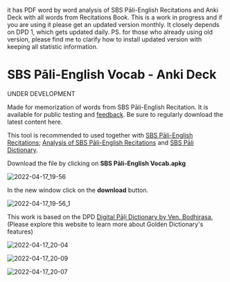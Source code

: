 it has PDF word by word analysis of SBS Pāli-English Recitations and Anki Deck with all words from Recitations Book. This is a work in progress and if you are using it please get an updated version monthly. It closely depends on DPD 1, which gets updated daily.
PS. for those who already using old version, please find me to clarify how to install updated version with keeping all statistic information.


# SBS Pāli-English Vocab - Anki Deck

UNDER DEVELOPMENT

Made for memorization of words from SBS Pāli-English Recitation. It is available for public testing and [feedback](https://docs.google.com/forms/d/e/1FAIpQLScNC5v2gQbBCM3giXfYIib9zrp-WMzwJuf_iVXEMX2re4BFFw/viewform?usp=pp_url&entry.1433863141=SBS-study-tools). Be sure to regularly download the latest content here.

This tool is recommended to used together with [SBS Pāli-English Recitations](https://github.com/sasanarakkha/study-tools/blob/main/P%C4%81li-English%20Recitations.pdf); [Analysis of SBS Pāli-English Recitations](https://github.com/sasanarakkha/study-tools/blob/main/Analysis%20of%20SBS%20P%C4%81li-English%20Recitations.pdf) and [SBS Pāli Dictionary](https://github.com/sasanarakkha/study-tools/tree/main/SBS%20P%C4%81li%20Dictionary).

Download the file by clicking on **SBS Pāli-English Vocab.apkg**

![2022-04-17_19-56](https://user-images.githubusercontent.com/39419221/163816654-d4ad5ed4-6aed-436a-887e-a88aaef43560.png)

In the new window click on the **download** button.

![2022-04-17_19-56_1](https://user-images.githubusercontent.com/39419221/163816746-af8d58f0-332e-446c-877a-f5921d8f1266.png)

This work is based on the DPD [Digital Pāḷi Dictionary by Ven. Bodhirasa.](https://digitalpalidictionary.github.io/)
(Please explore this website to learn more about Golden Dictionary's features)

![2022-04-17_20-04](https://user-images.githubusercontent.com/39419221/163816818-f74b1834-5d9f-4cb2-a211-08ed01a17095.png)

![2022-04-17_20-09](https://user-images.githubusercontent.com/39419221/163816875-7c8bb12b-8a38-4217-ba2e-d7d271d155b2.png)

![2022-04-17_20-07](https://user-images.githubusercontent.com/39419221/163816889-740ebca2-d637-4461-9a05-0bc0c07fb393.png)
